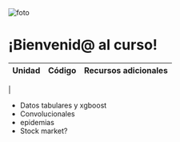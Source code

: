 <img src="https://github.com/milioe/Biomedicine-Deep-Learning/blob/main/DATA/images/biomedicine.png" alt="foto">

# ¡Bienvenid@ al curso!







| Unidad | Código | Recursos adicionales|
|--------|--------|---------------------|
|


* Datos tabulares y xgboost
* Convolucionales
* epidemias
* Stock market?
